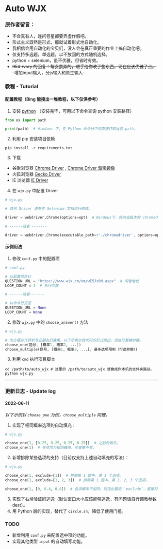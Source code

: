 # Auto WJX

### 原作者留言：

- 不会真有人，连问卷星都要弄虚作假吧。
- 形式主义既然是形式，那就试着形式地自动化。
- 我相信会用自动化的宝贝们，没人会在真正重要的作业上搞自动化吧。
- 仅支持多选题，单选题，以不放回的方式随机选择。
- python + selenium，虽不优雅，但省时有效。
- ~~954-ivory 的回复：帮女票弄的，顺手给你改了些东西，现在应该优雅了点。~~
-增加input输入，分js输入和原生输入-

### 教程 - Tutorial

#### 配置教程（Bing 能搜出一堆教程，以下仅供参考）

1. 安装 [python](https://www.python.org/downloads/) （安装完毕，可用以下命令查询 python 安装路径）

```python
from os import path

print(path)  # Windows 下，在 Python 命令行中可直接打印当前 path。
```

2. 利用 pip 安装项目依赖

```shell
pip install -r requirements.txt
```

3. 下载

- 谷歌浏览器
  [Chrome Driver](http://chromedriver.storage.googleapis.com/index.html) ,
  [Chrome Driver 淘宝镜像](https://registry.npmmirror.com/binary.html?path=chromedriver/)
- 火狐浏览器 [Gecko Driver](https://github.com/mozilla/geckodriver/releases)
- IE 浏览器 [IE Driver](http://selenium-release.storage.googleapis.com/index.html)

4. 在 `wjx.py` 中配置 Driver

```python
# wjx.py 

# 其他 Driver 请参考 Selenium 文档自行修改。

driver = webdriver.Chrome(options=opt)  # Windows下，将对应版本的 chromedriver 放置在 python 根目录，默认启用该行。

# ------或者 -------

driver = webdriver.Chrome(executable_path=r'./chromedriver', options=opt)  # 该行已被注释

```

#### 示例用法

1. 修改 `conf.py` 中的配置项

```python
# conf.py

# 以配置项执行
QUESTION_URL = "https://www.wjx.cn/vm/wE5Js0M.aspx"  # 问卷地址
LOOP_COUNT = 1  # 执行次数

# ------或者-------

# 以命令行交互
QUESTION_URL = None
LOOP_COUNT = None
```

2. 修改 `wjx.py` 中的 `choose_answer()` 方法

```python
# wjx.py

# 为方便非计算机专业朋友们食用，以下示例以伪代码的形式给出，请自行替换参数。
choose_one(题号, [概率1, 概率2, ...])
choose_multiple(题号, [概率1, 概率2, ...], 最多选项限制（可选参数）)
```

3. 利用 `cmd` 执行项目脚本

```shell
cd /path/to/auto_wjx # 这里的 /path/to/auto_wjx 替换成你本机的文件夹路径。
python wjx.py
```

---

### 更新日志 - Update log

#### 2022-06-11

_以下示例以 `choose_one` 为例，`choose_multiple` 同理。_

1. 实现了相同概率选项的自动填充：

```python
# wjx.py

choose_one(1, [0.25, 0.25, 0.25, 0.25])  # 之前的做法。
choose_one(1)  # 各项均为相同概率，可省略不写。
```

2. 新增排除某些选项的支持（目前仅支持上述自动填充的写法）：

```python
# wjx.py

choose_one(1, exclude=[1])  # 排除第 1 题中，第 1 个选项。
choose_one(1, exclude=[1, 2, 3])  # 排除第 1 题中，第 1, 2, 3 个选项。 

choose_one(1, [0, 0.4, 0.6])  # 各项概率不相同，则没必要用 `exclude`，直接将排除项置 0。
```

3. 实现了右滑验证码逃逸（默认窗口大小应该能够逃逸，有问题请自行调教参数 dest）。
4. 用 Python 层的实现，替代了 `circle.sh`，降低了使用门槛。

### TODO

- 新增利用 `conf.py` 来配置选中项的功能。
- 实现其他类型 `input` 的自动填写功能。
